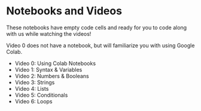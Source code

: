 # Notebooks and Videos

These notebooks have empty code cells and ready for you to code along with us while watching the videos!

Video 0 does not have a notebook, but will familiarize you with using Google Colab.
* Video 0: Using Colab Notebooks
* Video 1: Syntax & Variables
* Video 2: Numbers & Booleans
* Video 3: Strings
* Video 4: Lists
* Video 5: Conditionals
* Video 6: Loops
